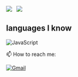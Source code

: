 <a href="https://instagram.com/newson_ceren"><img src="https://img.shields.io/badge/@newson_ce-8b72ff?style=flat&logo=Instagram&logoColor=white"/></a> &nbsp;
![](https://komarev.com/ghpvc/?username=your-github-username&color=dc143c)




## languages I know

![JavaScript](https://img.shields.io/badge/-JavaScript-05122A?style=flat&logo=javascript)&nbsp;

📫   How to reach me:

<a href="https://discord.com/users/1006666270814515341"><img alt="Gmail" src="https://img.shields.io/badge/Discord-2f3236?style=flat&logo=discord&logoColor=black" /></a> &nbsp;
